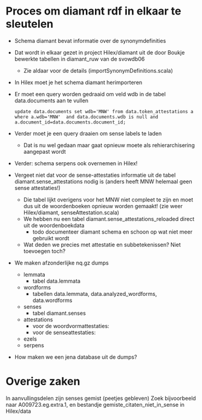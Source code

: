 Proces om diamant rdf in elkaar te sleutelen
============================================

* Schema diamant bevat informatie over de synonymdefinities
* Dat wordt in elkaar gezet in project Hilex/diamant uit de door Boukje bewerkte tabellen 
  in diamant_ruw van de svowdb06
  * Zie aldaar voor de details (importSynonymDefinitions.scala)
* In Hilex moet je het schema diamant herimporteren
* Er moet een query worden gedraaid om veld wdb in de tabel data.documents aan te vullen

  ```update data.documents set wdb='MNW' from data.token_attestations a where a.wdb='MNW'  and data.documents.wdb is null and a.document_id=data.documents.document_id;```

* Verder moet je een query draaien om sense labels te laden
  * Dat is nu wel gedaan maar gaat opnieuw moete als rehierarchisering aangepast wordt
* Verder: schema serpens ook overnemen in Hilex!
* Vergeet niet dat voor de sense-attestaties informatie uit de tabel diamant.sense_attestations nodig is
 (anders heeft MNW helemaal geen sense attestaties!)
    * Die tabel lijkt overigens voor het MNW niet compleet te zijn en moet dus uit de woordenboeken 
    opnieuw worden gemaakt! (zie weer Hilex/diamant, senseAttestation.scala)
    * We hebben nu een tabel diamant.sense_attestations_reloaded direct uit de woordenboekdata
      * todo documenteer diamant schema en schoon op wat niet meer gebruikt wordt
    * Wat deden we precies met attestatie en subbetekenissen? Niet toevoegen toch?

* We maken afzonderlijke nq.gz dumps
  * lemmata
     * tabel data.lemmata
  * wordforms
     * tabellen data.lemmata, data.analyzed_wordforms, data.wordforms
  * senses 
     * tabel diamant.senses
  * attestations
     * voor de woordvormattestaties: 
     * voor de senseattestaties: 
  * ezels
  * serpens
* How maken we een jena database uit de dumps?
    
    
Overige zaken
=============

In aanvullingsdelen zijn senses gemist (peetjes gebleven) Zoek bijvoorbeeld naar A009723.eg.extra.1, en bestandje
gemiste_citaten_niet_in_sense in Hilex/data
 